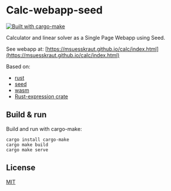 # Calc-webapp-seed

[![Built with cargo-make](https://sagiegurari.github.io/cargo-make/assets/badges/cargo-make.svg)](https://sagiegurari.github.io/cargo-make)

Calculator and linear solver as a Single Page Webapp using Seed.

See webapp at: [https://msuesskraut.github.io/calc/index.html](https://msuesskraut.github.io/calc/index.html)

Based on:

* [rust](https://www.rust-lang.org/)
* [seed](https://seed-rs.org/)
* [wasm](https://webassembly.org/)
* [Rust-expression crate](https://crates.io/crates/rust-expression)

## Build & run

Build and run with cargo-make:

    cargo install cargo-make
    cargo make build
    cargo make serve

## License

[MIT](LICENSE)
